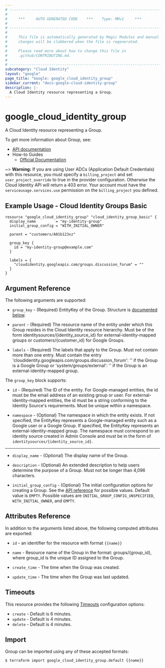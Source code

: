 ```yaml
---
# ----------------------------------------------------------------------------
#
#     ***     AUTO GENERATED CODE    ***    Type: MMv1     ***
#
# ----------------------------------------------------------------------------
#
#     This file is automatically generated by Magic Modules and manual
#     changes will be clobbered when the file is regenerated.
#
#     Please read more about how to change this file in
#     .github/CONTRIBUTING.md.
#
# ----------------------------------------------------------------------------
subcategory: "Cloud Identity"
layout: "google"
page_title: "Google: google_cloud_identity_group"
sidebar_current: "docs-google-cloud-identity-group"
description: |-
  A Cloud Identity resource representing a Group.
---
```


# google\_cloud\_identity\_group

A Cloud Identity resource representing a Group.


To get more information about Group, see:

* [API documentation](https://cloud.google.com/identity/docs/reference/rest/v1beta1/groups)
* How-to Guides
    * [Official Documentation](https://cloud.google.com/identity/docs/how-to/setup)

~> **Warning:** If you are using User ADCs (Application Default Credentials) with this resource,
you must specify a `billing_project` and set `user_project_override` to true 
in the provider configuration. Otherwise the Cloud Identity API will return a 403 error. 
Your account must have the `serviceusage.services.use` permission on the 
`billing_project` you defined.

## Example Usage - Cloud Identity Groups Basic


```hcl
resource "google_cloud_identity_group" "cloud_identity_group_basic" {
  display_name         = "my-identity-group"
  initial_group_config = "WITH_INITIAL_OWNER"

  parent = "customers/A01b123xz"

  group_key {
  	id = "my-identity-group@example.com"
  }

  labels = {
    "cloudidentity.googleapis.com/groups.discussion_forum" = ""
  }
}
```

## Argument Reference

The following arguments are supported:


* `group_key` -
  (Required)
  EntityKey of the Group.
  Structure is [documented below](#nested_group_key).

* `parent` -
  (Required)
  The resource name of the entity under which this Group resides in the
  Cloud Identity resource hierarchy.
  Must be of the form identitysources/{identity_source_id} for external-identity-mapped
  groups or customers/{customer_id} for Google Groups.

* `labels` -
  (Required)
  The labels that apply to the Group.
  Must not contain more than one entry. Must contain the entry
  'cloudidentity.googleapis.com/groups.discussion_forum': '' if the Group is a Google Group or
  'system/groups/external': '' if the Group is an external-identity-mapped group.


<a name="nested_group_key"></a>The `group_key` block supports:

* `id` -
  (Required)
  The ID of the entity.
  For Google-managed entities, the id must be the email address of an existing
  group or user.
  For external-identity-mapped entities, the id must be a string conforming
  to the Identity Source's requirements.
  Must be unique within a namespace.

* `namespace` -
  (Optional)
  The namespace in which the entity exists.
  If not specified, the EntityKey represents a Google-managed entity
  such as a Google user or a Google Group.
  If specified, the EntityKey represents an external-identity-mapped group.
  The namespace must correspond to an identity source created in Admin Console
  and must be in the form of `identitysources/{identity_source_id}`.

- - -


* `display_name` -
  (Optional)
  The display name of the Group.

* `description` -
  (Optional)
  An extended description to help users determine the purpose of a Group.
  Must not be longer than 4,096 characters.

* `initial_group_config` -
  (Optional)
  The initial configuration options for creating a Group.
  See the
  [API reference](https://cloud.google.com/identity/docs/reference/rest/v1beta1/groups/create#initialgroupconfig)
  for possible values.
  Default value is `EMPTY`.
  Possible values are `INITIAL_GROUP_CONFIG_UNSPECIFIED`, `WITH_INITIAL_OWNER`, and `EMPTY`.


## Attributes Reference

In addition to the arguments listed above, the following computed attributes are exported:

* `id` - an identifier for the resource with format `{{name}}`

* `name` -
  Resource name of the Group in the format: groups/{group_id}, where group_id
  is the unique ID assigned to the Group.

* `create_time` -
  The time when the Group was created.

* `update_time` -
  The time when the Group was last updated.


## Timeouts

This resource provides the following
[Timeouts](/docs/configuration/resources.html#timeouts) configuration options:

- `create` - Default is 6 minutes.
- `update` - Default is 4 minutes.
- `delete` - Default is 4 minutes.

## Import


Group can be imported using any of these accepted formats:

```
$ terraform import google_cloud_identity_group.default {{name}}
```
